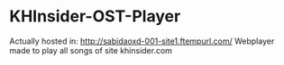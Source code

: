 # KHInsider-OST-Player
Actually hosted in: http://sabidaoxd-001-site1.ftempurl.com/
Webplayer made to play all songs of site khinsider.com
